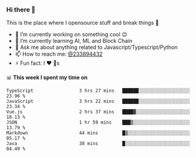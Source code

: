 ### Hi there 👋

<!--
**a233894432/a233894432** is a ✨ _special_ ✨ repository because its `README.md` (this file) appears on your GitHub profile.

Here are some ideas to get you started:

- 🔭 I’m currently working on ...
- 🌱 I’m currently learning ...
- 👯 I’m looking to collaborate on ...
- 🤔 I’m looking for help with ...
- 💬 Ask me about ...
- 📫 How to reach me: ...
- 😄 Pronouns: ...
- ⚡ Fun fact: ...
-->
 
 
This is the place where I opensource stuff and break things :rofl:

- 🔭 I’m currently working on something cool :wink:
- 🌱 I’m currently learning AI, ML and Block Chain
- 💬 Ask me about anything related to Javascript/Typescript/Python
- 📫 How to reach me: [@233894432](https://twitter.com/233894432)
- ⚡ Fun fact: I :heart: :dog:s

📊 **This week I spent my time on**
<!--START_SECTION:waka-->

```text
TypeScript                 3 hrs 27 mins   ██████░░░░░░░░░░░░░░░░░░░   23.96 %
JavaScript                 3 hrs 22 mins   ██████░░░░░░░░░░░░░░░░░░░   23.34 %
Vue.js                     2 hrs 37 mins   ████▓░░░░░░░░░░░░░░░░░░░░   18.13 %
JSON                       1 hr 59 mins    ███▒░░░░░░░░░░░░░░░░░░░░░   13.79 %
Markdown                   44 mins         █▒░░░░░░░░░░░░░░░░░░░░░░░   05.17 %
Java                       38 mins         █░░░░░░░░░░░░░░░░░░░░░░░░   04.49 %
```

<!--END_SECTION:waka-->
